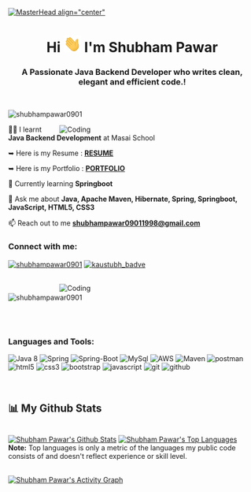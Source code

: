 [![MasterHead align="center"](https://retool.com/blog/content/images/2022/02/gotchas-git-github-banner-1.png)](https://rishavchanda.io)


<h1 align="center">Hi <img src="https://raw.githubusercontent.com/ABSphreak/ABSphreak/master/gifs/Hi.gif" width="35"> I'm Shubham Pawar</h1>
<h3 align="center">A Passionate Java Backend Developer who writes clean, elegant and efficient code.!</h3>
 </br>
  
<p align="left"> <img src="https://komarev.com/ghpvc/?username=shubhampawar0901&label=Profile%20views&color=0e75b6&style=flat" alt="shubhampawar0901" /> </p>
<img align="right" alt="Coding" width="400" src="https://www.aegisinfoways.com/images/java/java.jpg">



 👨‍💻 I learnt **Java Backend Development** at Masai School
 
 ➥ Here is my Resume : <a href="https://drive.google.com/file/d/1mh8HpKKik-b8jpvG0YZu3W3l6_dK001k/view?usp=sharing">**RESUME**</a>
 
 ➥ Here is my Portfolio : <a href="https://62bfcec131de8d788553bc72--shubham-pawar-sangli.netlify.app/">**PORTFOLIO**</a>

 🌱 Currently learning **Springboot**

 💬 Ask me about **Java, Apache Maven, Hibernate, Spring, Springboot, JavaScript, HTML5, CSS3**

 📫 Reach out to me **shubhampawar09011998@gmail.com**
 
<h3 align="left">Connect with me: </h3>
<p align="left">
<a href="https://linkedin.com/in/shubhampawar0901" target="blank"><img align="center" src="https://raw.githubusercontent.com/rahuldkjain/github-profile-readme-generator/master/src/images/icons/Social/linked-in-alt.svg" alt="shubhampawar0901" height="30" width="40" /></a>
  <a href="https://twitter.com/9ShubhamPawar" target="blank"><img align="center" src="https://raw.githubusercontent.com/rahuldkjain/github-profile-readme-generator/master/src/images/icons/Social/twitter.svg" alt="kaustubh_badve" height="30" width="40" /></a>
</p>



 </br>

<img align="right" alt="Coding" width="400" src="https://cdn.sanity.io/images/ordgikwe/production/a830c5182852e35bcd0dc07b90122f07ecd15f48-700x525.gif?w=700&h=525&auto=format">






<p><img align="center" src="https://github-readme-streak-stats.herokuapp.com/?user=shubhampawar0901&" alt="shubhampawar0901" /></p>
<br>
<br/>
<h3 align="left">Languages and Tools:</h3>
<p>
    <img src="https://img.shields.io/badge/java-%23ED8B00.svg?style=for-the-badge&logo=java&logoColor=white" alt="Java 8" />
  <img src="https://img.shields.io/badge/Spring-6DB33F?style=for-the-badge&logo=spring&logoColor=white" alt="Spring" />
     <img src="https://img.shields.io/badge/Spring_Boot-F2F4F9?style=for-the-badge&logo=spring-boot" alt="Spring-Boot" />
    <img src="https://img.shields.io/badge/MySQL-005C84?style=for-the-badge&logo=mysql&logoColor=white" alt="MySql" />
    <img src="https://img.shields.io/badge/AWS-%23FF9900.svg?style=for-the-badge&logo=amazon-aws&logoColor=white" alt="AWS" />
    <img src="https://img.shields.io/badge/apache_maven-C71A36?style=for-the-badge&logo=apachemaven&logoColor=white" alt="Maven" />
    <img src="https://img.shields.io/badge/Postman-FF6C37?style=for-the-badge&logo=Postman&logoColor=white" alt="postman" />
 <img src="https://img.shields.io/badge/HTML5-E34F26?style=for-the-badge&logo=html5&logoColor=white" alt="html5" />
    <img src="https://img.shields.io/badge/CSS3-1572B6?style=for-the-badge&logo=css3&logoColor=white" alt="css3" />
    <img src="https://img.shields.io/badge/Bootstrap-563D7C?style=for-the-badge&logo=bootstrap&logoColor=white" alt="bootstrap" />
    <img src="https://img.shields.io/badge/JavaScript-323330?style=for-the-badge&logo=javascript&logoColor=F7DF1E" alt="javascript" />
    <img src="https://img.shields.io/badge/Git-f44d27?style=for-the-badge&logo=git&logoColor=white" alt="git" />
    <img src="https://img.shields.io/badge/GitHub-100000?style=for-the-badge&logo=github&logoColor=white" alt="github" />
   
</p>
<br>

## 📊 My Github Stats

  <br/>
    <a href="https://github.com/shubhampawar0901/github-readme-stats"><img alt="Shubham Pawar's Github Stats" src="https://github-readme-stats.vercel.app/api?username=shubhampawar0901&show_icons=true&count_private=true&theme=react&hide_border=true&bg_color=0D1117" /></a>
  <a href="https://github.com/shubhampawar0901/github-readme-stats"><img alt="Shubham Pawar's Top Languages" src="https://github-readme-stats.vercel.app/api/top-langs/?username=shubhampawar0901&langs_count=8&count_private=true&layout=compact&theme=react&hide_border=true&bg_color=0D1117" /></a>
  <br/>
  <b>Note:</b> Top languages is only a metric of the languages my public code consists of and doesn't reflect experience or skill level.


<br/>
<br/>

<a href="https://github.com/shubhampawar0901/github-readme-activity-graph"><img alt="Shubham Pawar's Activity Graph" src="https://activity-graph.herokuapp.com/graph?username=shubhampawar0901&bg_color=0D1117&color=5BCDEC&line=5BCDEC&point=FFFFFF&hide_border=true" /></a>

<br/>
<br/>
